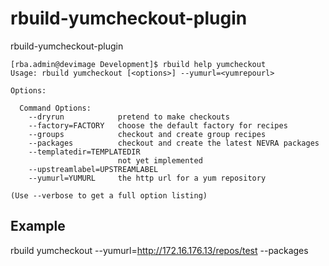 rbuild-yumcheckout-plugin
=========================

rbuild-yumcheckout-plugin

```
[rba.admin@devimage Development]$ rbuild help yumcheckout
Usage: rbuild yumcheckout [<options>] --yumurl=<yumrepourl>

Options:

  Command Options:
    --dryrun            pretend to make checkouts
    --factory=FACTORY   choose the default factory for recipes
    --groups            checkout and create group recipes
    --packages          checkout and create the latest NEVRA packages
    --templatedir=TEMPLATEDIR
                        not yet implemented
    --upstreamlabel=UPSTREAMLABEL
    --yumurl=YUMURL     the http url for a yum repository

(Use --verbose to get a full option listing)
```

Example
-------

rbuild yumcheckout --yumurl=http://172.16.176.13/repos/test --packages
